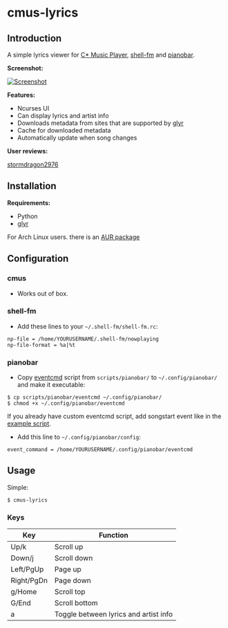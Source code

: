 cmus-lyrics
===========

Introduction
------------

A simple lyrics viewer for [C\* Music Player](http://cmus.sourceforge.net/), [shell-fm](http://nex.scrapping.cc/shell-fm/) and [pianobar](http://6xq.net/projects/pianobar/).

**Screenshot:**

[![Screenshot](http://ompldr.org/tZDBjMQ "screenshot")](http://ompldr.org/vZDBjMQ)


**Features:**

- Ncurses UI
- Can display lyrics and artist info
- Downloads metadata from sites that are supported by [glyr](https://github.com/sahib/glyr)
- Cache for downloaded metadata
- Automatically update when song changes

**User reviews:**

[stormdragon2976](http://stormdragon.us/?p=251)

Installation
------------

**Requirements:**

- Python
- [glyr](https://github.com/sahib/glyr)

For Arch Linux users. there is an [AUR package](https://aur.archlinux.org/packages.php?ID=57528)

Configuration
-------------

### cmus

- Works out of box.

### shell-fm

- Add these lines to your `~/.shell-fm/shell-fm.rc`:

```
np-file = /home/YOURUSERNAME/.shell-fm/nowplaying
np-file-format = %a|%t
```

### pianobar

- Copy [eventcmd](https://raw.github.com/ok100/cmus-lyrics/master/scripts/pianobar/eventcmd) script from `scripts/pianobar/` to `~/.config/pianobar/` and make it executable:

```
$ cp scripts/pianobar/eventcmd ~/.config/pianobar/
$ chmod +x ~/.config/pianobar/eventcmd
```

If you already have custom eventcmd script, add songstart event like in the [example script](https://raw.github.com/ok100/cmus-lyrics/master/scripts/pianobar/eventcmd).

- Add this line to `~/.config/pianobar/config`:

```
event_command = /home/YOURUSERNAME/.config/pianobar/eventcmd
```

Usage
-----
Simple:

	$ cmus-lyrics

### Keys

Key        | Function
-----------|---------
Up/k       | Scroll up
Down/j     | Scroll down
Left/PgUp  | Page up
Right/PgDn | Page down
g/Home     | Scroll top
G/End      | Scroll bottom
a          | Toggle between lyrics and artist info
